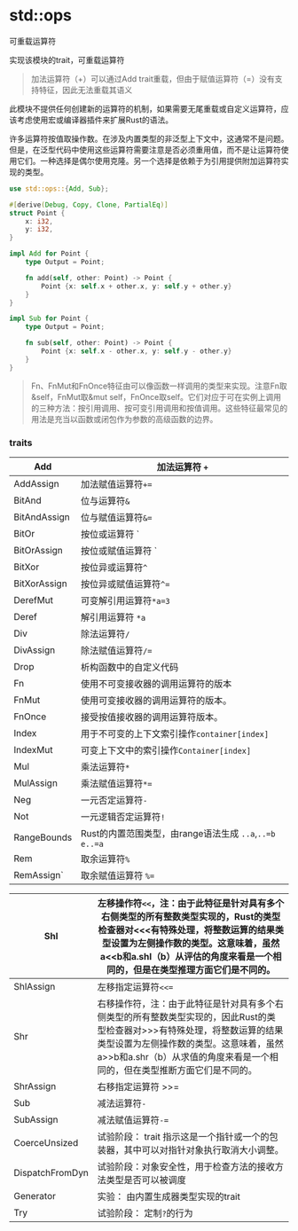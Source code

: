 # std::ops

可重载运算符

实现该模块的trait，可重载运算符

> 加法运算符（+）可以通过Add trait重载，但由于赋值运算符（=）没有支持特征，因此无法重载其语义

此模块不提供任何创建新的运算符的机制，如果需要无尾重载或自定义运算符，应该考虑使用宏或编译器插件来扩展Rust的语法。

许多运算符按值取操作数。在涉及内置类型的非泛型上下文中，这通常不是问题。但是，在泛型代码中使用这些运算符需要注意是否必须重用值，而不是让运算符使用它们。一种选择是偶尔使用克隆。另一个选择是依赖于为引用提供附加运算符实现的类型。

```rust
use std::ops::{Add, Sub};

#[derive(Debug, Copy, Clone, PartialEq)]
struct Point {
    x: i32,
    y: i32,
}

impl Add for Point {
    type Output = Point;

    fn add(self, other: Point) -> Point {
        Point {x: self.x + other.x, y: self.y + other.y}
    }
}

impl Sub for Point {
    type Output = Point;

    fn sub(self, other: Point) -> Point {
        Point {x: self.x - other.x, y: self.y - other.y}
    }
}
```

> Fn、FnMut和FnOnce特征由可以像函数一样调用的类型来实现。注意Fn取&self，FnMut取&mut self，FnOnce取self。它们对应于可在实例上调用的三种方法：按引用调用、按可变引用调用和按值调用。这些特征最常见的用法是充当以函数或闭包作为参数的高级函数的边界。

### traits

| Add          | 加法运算符 `+`                                            |
| ------------ | --------------------------------------------------------- |
| AddAssign    | 加法赋值运算符`+=`                                        |
| BitAnd       | 位与运算符`&`                                             |
| BitAndAssign | 位与赋值运算符`&=`                                        |
| BitOr        | 按位或运算符 `|`                                          |
| BitOrAssign  | 按位或赋值运算符  `|=`                                    |
| BitXor       | 按位异或运算符`^`                                         |
| BitXorAssign | 按位异或赋值运算符`^=`                                    |
| DerefMut     | 可变解引用运算符`*a=3`                                    |
| Deref        | 解引用运算符   `*a`                                       |
| Div          | 除法运算符`/`                                             |
| DivAssign    | 除法赋值运算符`/=`                                        |
| Drop         | 析构函数中的自定义代码                                    |
| Fn           | 使用不可变接收器的调用运算符的版本                        |
| FnMut        | 使用可变接收器的调用运算符的版本。                        |
| FnOnce       | 接受按值接收器的调用运算符版本。                          |
| Index        | 用于不可变的上下文索引操作`container[index]`              |
| IndexMut     | 可变上下文中的索引操作`Container[index]`                  |
| Mul          | 乘法运算符`*`                                             |
| MulAssign    | 乘法赋值运算符`*=`                                        |
| Neg          | 一元否定运算符`-`                                         |
| Not          | 一元逻辑否定运算符`!`                                     |
| RangeBounds  | Rust的内置范围类型，由range语法生成 `..a`,`..=b`  `e..=a` |
| Rem          | 取余运算符`%`                                             |
| RemAssign`   | 取余赋值运算符 `%=`                                       |

| Shl             | 左移操作符`<<`，注：由于此特征是针对具有多个右侧类型的所有整数类型实现的，Rust的类型检查器对<<<有特殊处理，将整数运算的结果类型设置为左侧操作数的类型。这意味着，虽然a<<b和a.shl（b）从评估的角度来看是一个相同的，但是在类型推理方面它们是不同的。 |
| --------------- | ------------------------------------------------------------ |
| ShlAssign       | 左移指定运算符`<<=`                                          |
| Shr             | 右移操作符，注：由于此特征是针对具有多个右侧类型的所有整数类型实现的，因此Rust的类型检查器对>>>有特殊处理，将整数运算的结果类型设置为左侧操作数的类型。这意味着，虽然a>>b和a.shr（b）从求值的角度来看是一个相同的，但在类型推断方面它们是不同的。 |
| ShrAssign       | 右移指定运算符 >>=                                           |
| Sub             | 减法运算符`-`                                                |
| SubAssign       | 减法赋值运算符`-=`                                           |
| CoerceUnsized   | 试验阶段： trait  指示这是一个指针或一个的包装器，其中可以对指针对象执行取消大小调整。 |
| DispatchFromDyn | 试验阶段：对象安全性，用于检查方法的接收方法类型是否可以被调度 |
| Generator       | 实验： 由内置生成器类型实现的trait                           |
| Try             | 试验阶段： 定制`?`的行为                                     |

